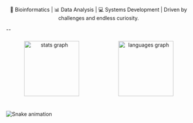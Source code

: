 <div align="center">
  🧬 Bioinformatics | 📊 Data Analysis | 💻 Systems Development |  Driven by challenges and endless curiosity.
</div>


--

###
<div align="center" style="display: flex; flex-wrap: wrap; justify-content: center; gap: 10px;">
  <img src="https://github-readme-stats.vercel.app/api?username=alessandragr&hide_title=false&hide_rank=false&show_icons=true&include_all_commits=true&count_private=true&disable_animations=false&theme=dracula&locale=en&hide_border=false" height="150" alt="stats graph" style="flex: 1 1 45%; max-width: 100%;" />
  <img src="https://github-readme-stats.vercel.app/api/top-langs?username=alessandragr&locale=en&hide_title=false&layout=compact&card_width=320&langs_count=5&theme=dracula&hide_border=false" height="150" alt="languages graph" style="flex: 1 1 45%; max-width: 100%;" />
</div>


###

<br clear="both">

<img src="https://raw.githubusercontent.com/alessandragr/alessandragr/output/snake.svg" alt="Snake animation" />

###
